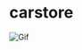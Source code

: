 # carstore
![Gif](https://user-images.githubusercontent.com/55465202/130221389-c60c243c-5423-4890-9c62-b64b8eec99ff.gif)